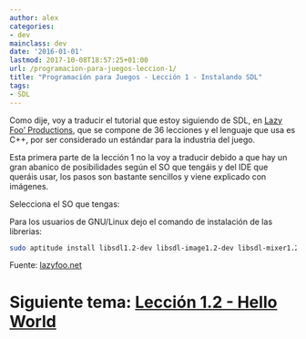 ```yaml
---
author: alex
categories:
- dev
mainclass: dev
date: '2016-01-01'
lastmod: 2017-10-08T18:57:25+01:00
url: /programacion-para-juegos-leccion-1/
title: "Programación para Juegos - Lección 1 - Instalando SDL"
tags:
- SDL
---
```


Como dije, voy a traducir el tutorial que estoy siguiendo de SDL, en <a target="_blank" href="http://www.lazyfoo.net/SDL_tutorials/">Lazy Foo&#8217; Productions</a>, que se compone de 36 lecciones y el lenguaje que usa es C++, por ser considerado un estándar para la industria del juego.

Esta primera parte de la lección 1 no la voy a traducir debido a que hay un gran abanico de posibilidades según el SO que tengáis y del IDE que queráis usar, los pasos son bastante sencillos y viene explicado con imágenes.

<!--more--><!--ad-->

Selecciona el SO que tengas:

<figure><amp-img sizes="(min-width: 128px) 128px, 100vw" on="tap:lightbox1" width="128" height="128" role="button" tabindex="0" layout="responsive"  src="https://lh6.ggpht.com/_IlK2pNFFgGM/TSHH106Z0VI/AAAAAAAAAPo/fimALQz89iU/linux.png"></amp-img></figure>
<figure><amp-img sizes="(min-width: 128px) 128px, 100vw" on="tap:lightbox1" width="128" height="128" role="button" tabindex="0" layout="responsive"  src="https://lh3.ggpht.com/_IlK2pNFFgGM/TSHJkwpqk-I/AAAAAAAAAP0/wSKqQWY0x_k/windows.png"></amp-img></figure>
<figure><amp-img sizes="(min-width: 128px) 128px, 100vw" on="tap:lightbox1" width="128" height="128" role="button" tabindex="0" layout="responsive"  src="https://lh6.ggpht.com/_IlK2pNFFgGM/TSHH2DeE3mI/AAAAAAAAAPs/KES8kBZgn9M/apple-logo.png"></amp-img></figure>

Para los usuarios de GNU/Linux dejo el comando de instalación de las librerias:

```bash
sudo aptitude install libsdl1.2-dev libsdl-image1.2-dev libsdl-mixer1.2-dev libsdl-ttf2.0-dev
```

Fuente: [lazyfoo.net][4]

# Siguiente tema: [Lección 1.2 - Hello World][5]

 [1]: http://www.lazyfoo.net/SDL_tutorials/lesson01/linux/index.php
 [2]: http://www.lazyfoo.net/SDL_tutorials/lesson01/windows/index.php
 [3]: http://www.lazyfoo.net/SDL_tutorials/lesson01/mac/index.php
 [4]: http://www.lazyfoo.net/SDL_tutorials/
 [5]: https://elbauldelprogramador.com/programacion-para-juegos-leccion-12/#more
